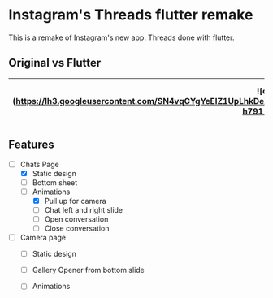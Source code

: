 # Instagram's Threads flutter remake 

This is a remake of Instagram's new app: Threads done with flutter.

## Original vs Flutter
|![original](https://lh3.googleusercontent.com/SN4vqCYgYeElZ1UpLhkDeX_nuhBm38duWDrbsneWFYChDBlDNbRp4XY1ahTucOdiXg=w1270-h791-rw =250x)|![Threads from Instagram done with Flutter](https://i.imgur.com/ePq9n0o.png =250x) |
|--|--|


   ## Features

- [ ] Chats Page
	- [x] Static design
	- [ ] Bottom sheet
	- [ ] Animations
		- [x] Pull up for camera
 		- [ ] Chat left and right slide
		- [ ] Open conversation
		- [ ] Close conversation
- [ ] Camera page
	- [ ] Static design
	- [ ] Gallery Opener from bottom slide
	- [ ] Animations





